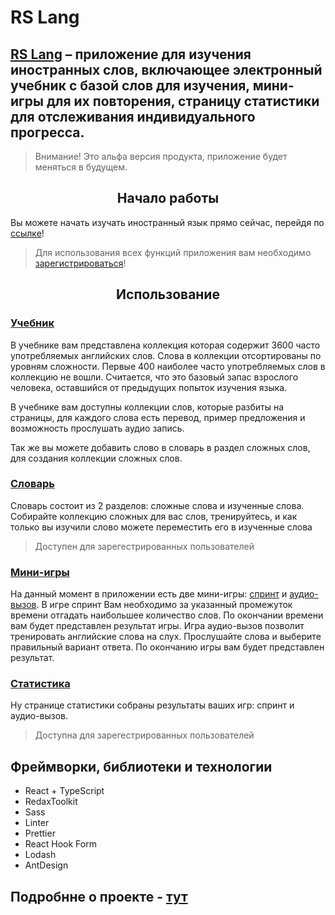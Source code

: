 # RS Lang

## [RS Lang](https://rs-lang-ks.netlify.app/) – приложение для изучения иностранных слов, включающее электронный учебник с базой слов для изучения, мини-игры для их повторения, страницу статистики для отслеживания индивидуального прогресса.

> Внимание! Это альфа версия продукта, приложение будет меняться в будущем.

<h2 style="text-align: center">Начало работы</h2>

Вы можете начать изучать иностранный язык прямо сейчас, перейдя по [ссылке](https://rs-lang-ks.netlify.app/)!

> Для использования всех функций приложения вам необходимо [зарегистрироваться](https://rslang-sergeykozlovskiy.netlify.app/authorization/)!

<h2 style="text-align: center">Использование</h2>

 ### [Учебник](https://rs-lang-ks.netlify.app/book)

В учебнике вам представлена коллекция которая содержит 3600 часто употребляемых английских слов. Слова в коллекции отсортированы по уровням сложности. Первые 400 наиболее часто употребляемых слов в коллекцию не вошли. Считается, что это базовый запас взрослого человека, оставшийся от предыдущих попыток изучения языка. 

В учебнике вам доступны коллекции слов, которые разбиты на страницы, для каждого слова есть перевод, пример предложения и возможность прослушать аудио запись.

Так же вы можете добавить слово в словарь в раздел сложных слов, для создания коллекции сложных слов.

 ### [Словарь](https://rs-lang-ks.netlify.app/userWords)

Словарь состоит из 2 разделов:  сложные слова и изученные слова. Собирайте коллекцию сложных для вас слов, тренируйтесь, и как только вы изучили слово можете переместить его в изученные слова
> Доступен для зарегестрированных пользователей

 ### [Мини-игры](https://rs-lang-ks.netlify.app/games)

На данный момент в приложении есть две мини-игры: [спринт](https://rs-lang-ks.netlify.app/sprint) и [аудио-вызов](https://rs-lang-ks.netlify.app/audioChallenge). В игре спринт Вам необходимо за указанный промежуток времени отгадать  наибольшее количество слов. По окончании времени вам будет представлен результат игры. Игра аудио-вызов позволит тренировать английские слова на слух. Прослушайте слова и выберите правильный вариант ответа. По окончанию игры вам будет представлен результат.

### [Статистика](https://rslang-sergeykozlovskiy.netlify.app/statistics)
 Ну странице статистики собраны результаты ваших игр: спринт и аудио-вызов.
 > Доступна для зарегестрированных пользователей
 
 ## Фреймворки, библиотеки и технологии
 - React + TypeScript
 - RedaxToolkit
 - Sass
 - Linter
 - Prettier
 - React Hook Form
 - Lodash
 - AntDesign
## Подробнне о проекте - [тут](https://rs-lang-ks.netlify.app/about)











